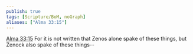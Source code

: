 ```yaml
---
publish: true
tags: [Scripture/BoM, noGraph]
aliases: ["Alma 33:15"]
---
```

[Alma 33:15](https://churchofjesuschrist.org/study/scriptures/bofm/alma/33?lang=eng&id=p15#p15) For it is not written that Zenos alone spake of these things, but Zenock also spake of these things--
